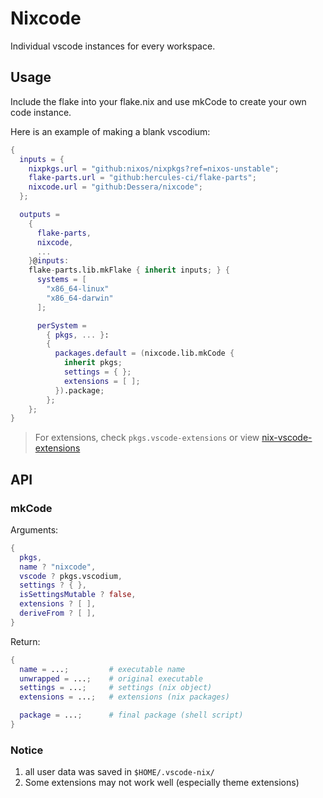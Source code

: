 # Nixcode

Individual vscode instances for every workspace.

## Usage

Include the flake into your flake.nix and use mkCode to create your own code instance.

Here is an example of making a blank vscodium:

```nix
{
  inputs = {
    nixpkgs.url = "github:nixos/nixpkgs?ref=nixos-unstable";
    flake-parts.url = "github:hercules-ci/flake-parts";
    nixcode.url = "github:Dessera/nixcode";
  };

  outputs =
    {
      flake-parts,
      nixcode,
      ...
    }@inputs:
    flake-parts.lib.mkFlake { inherit inputs; } {
      systems = [
        "x86_64-linux"
        "x86_64-darwin"
      ];

      perSystem =
        { pkgs, ... }:
        {
          packages.default = (nixcode.lib.mkCode {
            inherit pkgs;
            settings = { };
            extensions = [ ];
          }).package;
        };
    };
}
```

> For extensions, check `pkgs.vscode-extensions` or view [nix-vscode-extensions](https://github.com/nix-community/nix-vscode-extensions)

## API

### mkCode

Arguments:

```nix
{
  pkgs,
  name ? "nixcode",
  vscode ? pkgs.vscodium,
  settings ? { },
  isSettingsMutable ? false,
  extensions ? [ ],
  deriveFrom ? [ ],
}
```

Return:

```nix
{
  name = ...;         # executable name
  unwrapped = ...;    # original executable
  settings = ...;     # settings (nix object)
  extensions = ...;   # extensions (nix packages)

  package = ...;      # final package (shell script)
}
```

### Notice

1. all user data was saved in `$HOME/.vscode-nix/`
2. Some extensions may not work well (especially theme extensions)
